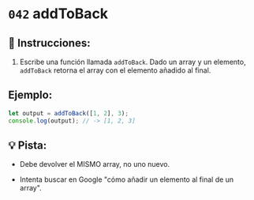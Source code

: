 # `042` addToBack

## 📝 Instrucciones:

1. Escribe una función llamada `addToBack`. Dado un array y un elemento, `addToBack` retorna el array con el elemento añadido al final.

## Ejemplo:

```Javascript
let output = addToBack([1, 2], 3);
console.log(output); // -> [1, 2, 3]
```

## 💡 Pista:

+ Debe devolver el MISMO array, no uno nuevo.

+ Intenta buscar en Google "cómo añadir un elemento al final de un array".

